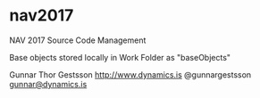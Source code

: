 # nav2017
NAV 2017 Source Code Management

Base objects stored locally in Work Folder as "baseObjects"

Gunnar Thor Gestsson
http://www.dynamics.is
@gunnargestsson
gunnar@dynamics.is
